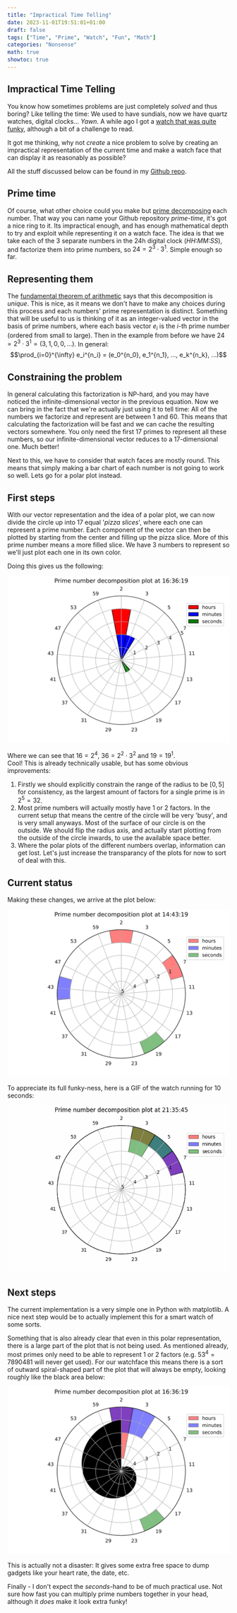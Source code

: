 ```yaml
---
title: "Impractical Time Telling"
date: 2023-11-01T19:51:01+01:00
draft: false
tags: ["Time", "Prime", "Watch", "Fun", "Math"]
categories: "Nonsense"
math: true
showtoc: true
---
```


## Impractical Time Telling

You know how sometimes problems are just completely *solved* and thus boring? Like telling the time: We used to have sundials, now we have quartz watches, digital clocks... *Yawn*. A while ago I got a [watch that was quite funky](https://projectswatches.com/cdn/shop/files/bauhausblackhero.jpg?v=1688088927&width=800), although a bit of a challenge to read.

It got me thinking, why not *create* a nice problem to solve by creating an impractical representation of the current time and make a watch face that can display it as reasonably as possible?

All the stuff discussed below can be found in my [Github repo](https://github.com/jbukala/prime_time).

## Prime time

Of course, what other choice could you make but [prime decomposing](https://en.wikipedia.org/wiki/Integer_factorization) each number. That way you can name your Github repository *prime-time*, it's got a nice ring to it. Its impractical enough, and has enough mathematical depth to try and exploit while representing it on a watch face. The idea is that we take each of the 3 separate numbers in the 24h digital clock (*HH:MM:SS*), and factorize them into prime numbers, so $24 = 2^3 \cdot 3^1$. Simple enough so far.

## Representing them
The [fundamental theorem of arithmetic](https://en.wikipedia.org/wiki/Fundamental_theorem_of_arithmetic) says that this decomposition is *unique*. This is nice, as it means we don't have to make any choices during this process and each numbers' prime representation is distinct. Something that will be useful to us is thinking of it as an integer-valued vector in the basis of prime numbers, where each basis vector $e_i$ is the *i*-th prime number (ordered from small to large). Then in the example from before we have $24 = 2^3 \cdot 3^1 = (3,1,0,0,...)$. In general:
$$\prod_{i=0}^{\infty} e_i^{n_i} = (e_0^{n_0}, e_1^{n_1}, ..., e_k^{n_k}, ...)$$

## Constraining the problem

In general calculating this factorization is NP-hard, and you may have noticed the infinite-dimensional vector in the previous equation. Now we can bring in the fact that we're actually just using it to tell time: All of the numbers we factorize and represent are between 1 and 60. This means that calculating the factorization will be fast and we can cache the resulting vectors somewhere. You only need the first 17 primes to represent all these numbers, so our infinite-dimensional vector reduces to a 17-dimensional one. Much better!

Next to this, we have to consider that watch faces are mostly round. This means that simply making a bar chart of each number is not going to work so well. Lets go for a polar plot instead.

## First steps

With our vector representation and the idea of a polar plot, we can now divide the circle up into 17 equal '*pizza slices*', where each one can represent a prime number. Each component of the vector can then be plotted by starting from the center and filling up the pizza slice. More of this prime number means a more filled slice. We have 3 numbers to represent so we'll just plot each one in its own color. 

Doing this gives us the following:

![Prime time first polar plot](images/first_polar_plot.svg)

Where we can see that $16 = 2^4$, $36 = 2^2 \cdot 3^2$ and $19 = 19^1$.\
Cool! This is already technically usable, but has some obvious improvements:
1. Firstly we should explicitly constrain the range of the radius to be $[0,5]$ for consistency, as the largest amount of factors for a single prime is in $2^5 = 32$.
2. Most prime numbers will actually mostly have 1 or 2 factors. In the current setup that means the centre of the circle will be very 'busy', and is very small anyways. Most of the surface of our circle is on the outside. We should flip the radius axis, and actually start plotting from the outside of the circle inwards, to use the available space better.
3. Where the polar plots of the different numbers overlap, information can get lost. Let's just increase the transparancy of the plots for now to sort of deal with this.

## Current status

Making these changes, we arrive at the plot below:

![Prime time watch face](images/prime_time_current.svg)

To appreciate its full funky-ness, here is a GIF of the watch running for 10 seconds:

![Prime time watch running for 10 seconds](images/running_clock.gif)

## Next steps

The current implementation is a very simple one in Python with matplotlib. A nice next step would be to actually implement this for a smart watch of some sorts.

Something that is also already clear that even in this polar representation, there is a large part of the plot that is not being used. As mentioned already, most primes only need to be able to represent 1 or 2 factors (e.g. $53^4 = 7890481$ will never get used). For our watchface this means there is a sort of outward spiral-shaped part of the plot that will always be empty, looking roughly like the black area below:

![Empty part of current plot](images/empty_spiral.svg)

This is actually not a disaster: It gives some extra free space to dump gadgets like your heart rate, the date, etc.

Finally - I don't expect the *seconds*-hand to be of much practical use. Not sure how fast you can multiply prime numbers together in your head, although it *does* make it look extra funky!
